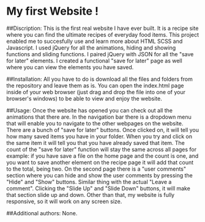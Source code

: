 # My first Website !

##Discription:
This is the first real website I have ever built. It is a recipe site where you can find the ultimate recipes of everyday food items.
This project enabled me to succesfully use and learn more about HTML SCSS and Javascript. I used jQuery for all the animations, hiding and showing functions and sliding functions. I paired jQuery with JSON for all the "save for later" elements. I created a functional "save for later" page as well where you can view the elements you have saved.

##Installation:
All you have to do is download all the files and folders from the repository and leave them as is. You can open the index.html page inside of your web browser (just drag and drop the file into one of your browser's windows) to be able to view and enjoy the website.

##Usage: 
Once the website has opened you can check out all the animations that there are. In the navigation bar there is a dropdown menu that will enable you to navigate to the other webpages on the website. There are a bunch of "save for later" buttons. Once clicked on, it will tell you how many saved items you have in your folder. When you try and click on the same item it will tell you that you have already saved that item. The count of the "save for later" function will stay the same across all pages for example: if you have save a file on the home page and the count is one, and you want to save another element on the recipe page it will add that count to the total, being two. On the second page there is a "user comments" section where you can hide and show the user comments by pressing the "Hide" and "Show" buttons. Similar thing with the actual "Leave a comment". Clicking the "Slide Up" and "Slide Down" buttons, it will make that section slide up and down. Other than that, my website is fully responsive, so it will work on any screen size.

##Additional authors:
None.
